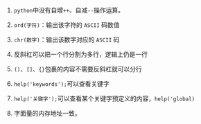 1. `python`中没有自增`++`、自减`--`操作运算。

2. `ord(字符)`：输出该字符的 `ASCII` 码数值

3. `chr(数字)`：输出该数字对应的 `ASCII` 码

4. 反斜杠可以把一个行分割为多行，逻辑上仍是一行

5. `()`、`[]`、`{}`包裹的内容不需要反斜杠就可以分行

6. `help('keywords');`可以查看关键字

7. `help('关键字');`可以查看某个关键字预定义的内容，`help('global)`

8. 字面量的内存地址一致。
